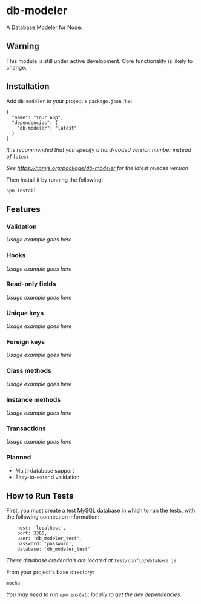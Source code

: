 # db-modeler

A Database Modeler for Node.


## Warning

This module is still under active development. Core functionality is likely to change.


## Installation

Add `db-modeler` to your project's `package.json` file:
```
{
  "name": "Your App",
  "dependencies": {
    "db-modeler": "latest"
  }
}
```
*It is recommended that you specify a hard-coded version number instead of `latest`*

*See https://npmjs.org/package/db-modeler for the latest release version*


Then install it by running the following:
```
npm install
```


## Features

### Validation

_Usage example goes here_

### Hooks

_Usage example goes here_

### Read-only fields

_Usage example goes here_

### Unique keys

_Usage example goes here_

### Foreign keys

_Usage example goes here_

### Class methods

_Usage example goes here_

### Instance methods

_Usage example goes here_

### Transactions

_Usage example goes here_


### Planned

* Multi-database support
* Easy-to-extend validation



## How to Run Tests

First, you must create a test MySQL database in which to run the tests, with the following connection information:
```
	host: 'localhost',
	port: 3306,
	user: 'db_modeler_test',
	password: 'password',
	database: 'db_modeler_test'
```
*These database credentials are located at `test/config/database.js`*


From your project's base directory:
```
mocha
```
*You may need to run `npm install` locally to get the dev dependencies.*